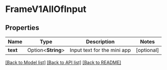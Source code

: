 # FrameV1AllOfInput

## Properties

Name | Type | Description | Notes
------------ | ------------- | ------------- | -------------
**text** | Option<**String**> | Input text for the mini app | [optional]

[[Back to Model list]](../README.md#documentation-for-models) [[Back to API list]](../README.md#documentation-for-api-endpoints) [[Back to README]](../README.md)


